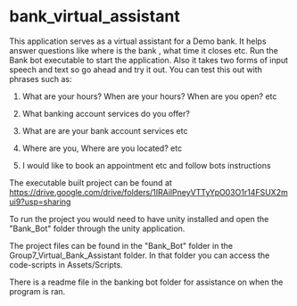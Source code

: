 # bank_virtual_assistant

This application serves as a virtual assistant for a Demo bank. It helps answer questions like where is the bank , what time it closes etc. 
Run the Bank bot executable to start the application. Also it takes two forms of input speech and text so go ahead and try it out. 
You can test this out with phrases such as:

1. What are your hours? When are your hours? When are you open? etc

2. What banking account services do you offer? 

3. What are are your bank account services etc

4. Where are you, Where are you located? etc

5. I would like to book an appointment etc and follow bots instructions

The executable built project can be found at https://drive.google.com/drive/folders/1IRAilPneyVTTyYpO03O1r14FSUX2mui9?usp=sharing

To run the project you would need to have unity installed and open the "Bank_Bot" folder through the unity application.





The project files can be found in the "Bank_Bot" folder in the Group7_Virtual_Bank_Assistant folder. In that folder you can access the code-scripts in Assets/Scripts.

There is a readme file in the banking bot folder for assistance on when the program is ran.
